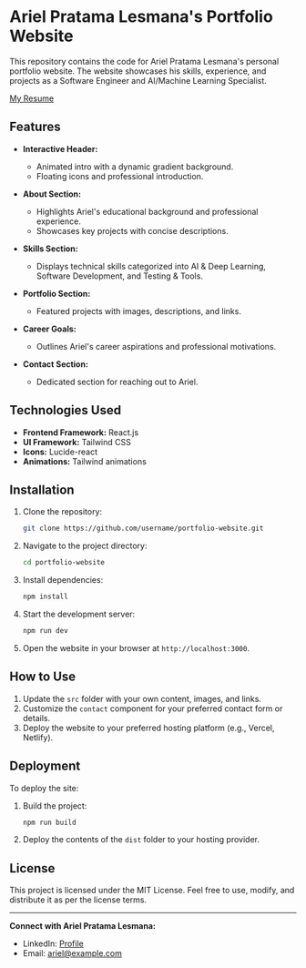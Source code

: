 # Ariel Pratama Lesmana's Portfolio Website

This repository contains the code for Ariel Pratama Lesmana's personal portfolio website. The website showcases his skills, experience, and projects as a Software Engineer and AI/Machine Learning Specialist.

[My Resume](https://curious-kitsune-a93dc5.netlify.app/)

## Features

- **Interactive Header:**
    - Animated intro with a dynamic gradient background.
    - Floating icons and professional introduction.

- **About Section:**
    - Highlights Ariel's educational background and professional experience.
    - Showcases key projects with concise descriptions.

- **Skills Section:**
    - Displays technical skills categorized into AI & Deep Learning, Software Development, and Testing & Tools.

- **Portfolio Section:**
    - Featured projects with images, descriptions, and links.

- **Career Goals:**
    - Outlines Ariel's career aspirations and professional motivations.

- **Contact Section:**
    - Dedicated section for reaching out to Ariel.

## Technologies Used

- **Frontend Framework:** React.js
- **UI Framework:** Tailwind CSS
- **Icons:** Lucide-react
- **Animations:** Tailwind animations

## Installation

1. Clone the repository:
   ```bash
   git clone https://github.com/username/portfolio-website.git
   ```
2. Navigate to the project directory:
   ```bash
   cd portfolio-website
   ```
3. Install dependencies:
   ```bash
   npm install
   ```
4. Start the development server:
   ```bash
   npm run dev
   ```
5. Open the website in your browser at `http://localhost:3000`.

## How to Use

1. Update the `src` folder with your own content, images, and links.
2. Customize the `contact` component for your preferred contact form or details.
3. Deploy the website to your preferred hosting platform (e.g., Vercel, Netlify).

## Deployment

To deploy the site:

1. Build the project:
   ```bash
   npm run build
   ```
2. Deploy the contents of the `dist` folder to your hosting provider.

## License

This project is licensed under the MIT License. Feel free to use, modify, and distribute it as per the license terms.

---

**Connect with Ariel Pratama Lesmana:**
- LinkedIn: [Profile](https://www.linkedin.com/in/arielpratama)
- Email: ariel@example.com
